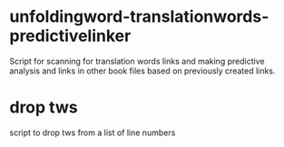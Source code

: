 # unfoldingword-translationwords-predictivelinker
Script for scanning for translation words links and making predictive analysis and links in other book files based on previously created links.

# drop tws
script to drop tws from a list of line numbers
